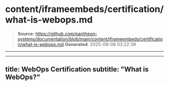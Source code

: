 # content/iframeembeds/certification/what-is-webops.md

> **Source**: https://github.com/pantheon-systems/documentation/blob/main/content/iframeembeds/certification/what-is-webops.md
> **Generated**: 2025-09-08 03:22:39

---

---
title: WebOps Certification
subtitle: "What is WebOps?"
---

<Partial file="certification-guide/what-is-webops.md" />
